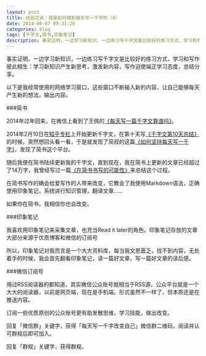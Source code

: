 ```yaml
---
layout: post
title: 经验之谈：我是如何做到每天写一千字的（4）
date: 2014-06-07 09:31:26
categories: blog
tags: [千字文,简书,印象笔记]
description: 事实证明，一边学习新知识，一边练习写千字文是比较好的练习方式，学习和写作彼此相生：学习新知识产生新思考，激发新内容，写作迫使端正学习态度，总结分享。
---
```


事实证明，一边学习新知识，一边练习写千字文是比较好的练习方式，学习和写作彼此相生：学习新知识产生新思考，激发新内容，写作迫使端正学习态度，总结分享。

以下是我经常使用的网络学习窗口，这些窗口不断输入新的内容，让自己能够每天产生新的想法，输出内容。

###简书

2014年过年回来，在微信上看到了王佩的[《每天写一篇千字文靠谱吗》](http://mp.weixin.qq.com/s?__biz=MzA3MzA2MDIzMw==&mid=200018064&idx=1&sn=e76b5cfa4632032a111bd67a4a443766)。

2014年2月10日在[知乎专栏](http://zhuanlan.zhihu.com/cnfeat)上开始更新千字文，在第十天写[《千字文第10天总结》](http://zhuanlan.zhihu.com/cnfeat/19684363)的时候，突然想回头看一看，于是就发现了简叔的这篇[《如何坚持每天写一千字》](http://jianshu.io/p/53eea6022d58)，发现了简书这个平台。

随后我便在简书陆续更新我的千字文，直到现在，我在简书上更新的文章已经超过了14万字，我曾经写过一篇[《在简书书写的可能性》](http://jianshu.io/users/c30afb47d730/latest_articles)来总结这个过程。

在简书写作的确会给爱写作的人带来改变，它教会了我使用Markdown语法，正确使用印象笔记，系统进行知识管理，翻译文章……

如果你在简书，我相信你也会改变。

###印象笔记

我喜欢用印象笔记来采集文章，也充当Read it later的角色。印象笔记存放的文章大部分来源于优质博客和微信的订阅号

所以，印象笔记对我而言是一个大大资料库，每当我文思匮乏，找不到内容，无处着手的时候，我会首先翻看印象笔记，读一篇好文章，写一篇好文章的读后感。

###微信订阅号

用过RSS阅读器的都知道，其实微信公众账号就相当于RSS源，公众平台就是一个大大的阅读器，以前是网页端，现在是手机端。形式虽然不一样了，但本质还是在推送内容。

订阅一些优质原创的公众账号更有助发散思维，学习技能，做出改变。


回复「微信群」关键字，获得「每天写一千字改变自己」微信群二维码，阅读并认可群规后即可加入。

回复「群规」关键字，获得群规。

